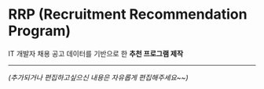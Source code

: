# RRP (Recruitment Recommendation Program)

IT 개발자 채용 공고 데이터를 기반으로 한 **추천 프로그램 제작**

- - -
*(추가되거나 편집하고싶으신 내용은 자유롭게 편집해주세요~~)*
